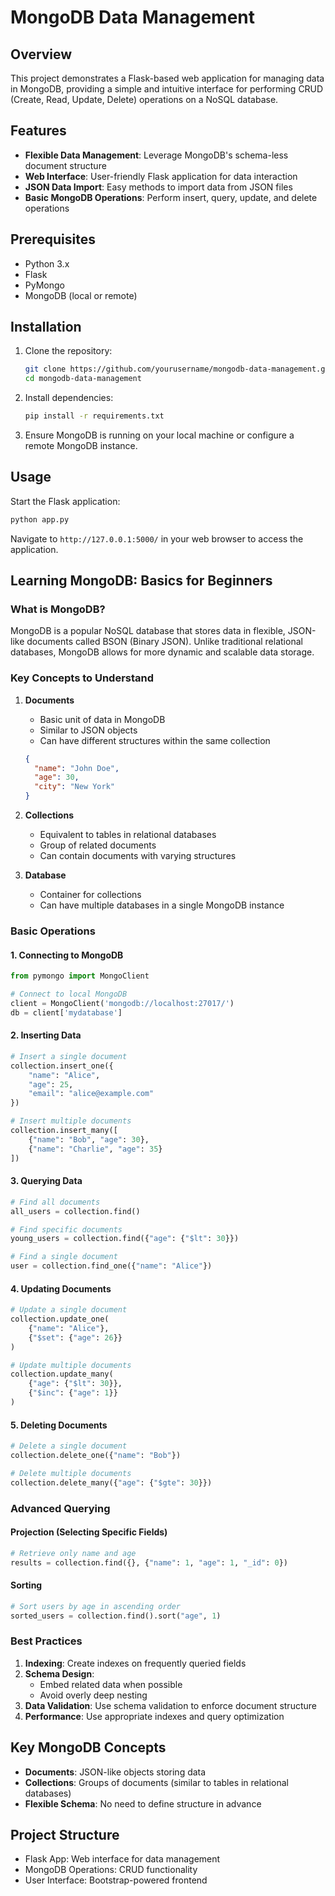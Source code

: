 # MongoDB Data Management

## Overview

This project demonstrates a Flask-based web application for managing data in MongoDB, providing a simple and intuitive interface for performing CRUD (Create, Read, Update, Delete) operations on a NoSQL database.

## Features

- **Flexible Data Management**: Leverage MongoDB's schema-less document structure
- **Web Interface**: User-friendly Flask application for data interaction
- **JSON Data Import**: Easy methods to import data from JSON files
- **Basic MongoDB Operations**: Perform insert, query, update, and delete operations

## Prerequisites

- Python 3.x
- Flask
- PyMongo
- MongoDB (local or remote)

## Installation

1. Clone the repository:
   ```bash
   git clone https://github.com/yourusername/mongodb-data-management.git
   cd mongodb-data-management
   ```

2. Install dependencies:
   ```bash
   pip install -r requirements.txt
   ```

3. Ensure MongoDB is running on your local machine or configure a remote MongoDB instance.

## Usage

Start the Flask application:
```bash
python app.py
```

Navigate to `http://127.0.0.1:5000/` in your web browser to access the application.

## Learning MongoDB: Basics for Beginners

### What is MongoDB?

MongoDB is a popular NoSQL database that stores data in flexible, JSON-like documents called BSON (Binary JSON). Unlike traditional relational databases, MongoDB allows for more dynamic and scalable data storage.

### Key Concepts to Understand

1. **Documents**
   - Basic unit of data in MongoDB
   - Similar to JSON objects
   - Can have different structures within the same collection
   ```json
   {
     "name": "John Doe",
     "age": 30,
     "city": "New York"
   }
   ```

2. **Collections**
   - Equivalent to tables in relational databases
   - Group of related documents
   - Can contain documents with varying structures

3. **Database**
   - Container for collections
   - Can have multiple databases in a single MongoDB instance

### Basic Operations

#### 1. Connecting to MongoDB
```python
from pymongo import MongoClient

# Connect to local MongoDB
client = MongoClient('mongodb://localhost:27017/')
db = client['mydatabase']
```

#### 2. Inserting Data
```python
# Insert a single document
collection.insert_one({
    "name": "Alice",
    "age": 25,
    "email": "alice@example.com"
})

# Insert multiple documents
collection.insert_many([
    {"name": "Bob", "age": 30},
    {"name": "Charlie", "age": 35}
])
```

#### 3. Querying Data
```python
# Find all documents
all_users = collection.find()

# Find specific documents
young_users = collection.find({"age": {"$lt": 30}})

# Find a single document
user = collection.find_one({"name": "Alice"})
```

#### 4. Updating Documents
```python
# Update a single document
collection.update_one(
    {"name": "Alice"},
    {"$set": {"age": 26}}
)

# Update multiple documents
collection.update_many(
    {"age": {"$lt": 30}},
    {"$inc": {"age": 1}}
)
```

#### 5. Deleting Documents
```python
# Delete a single document
collection.delete_one({"name": "Bob"})

# Delete multiple documents
collection.delete_many({"age": {"$gte": 30}})
```

### Advanced Querying

#### Projection (Selecting Specific Fields)
```python
# Retrieve only name and age
results = collection.find({}, {"name": 1, "age": 1, "_id": 0})
```

#### Sorting
```python
# Sort users by age in ascending order
sorted_users = collection.find().sort("age", 1)
```

### Best Practices

1. **Indexing**: Create indexes on frequently queried fields
2. **Schema Design**: 
   - Embed related data when possible
   - Avoid overly deep nesting
3. **Data Validation**: Use schema validation to enforce document structure
4. **Performance**: Use appropriate indexes and query optimization

## Key MongoDB Concepts

- **Documents**: JSON-like objects storing data
- **Collections**: Groups of documents (similar to tables in relational databases)
- **Flexible Schema**: No need to define structure in advance




## Project Structure

- Flask App: Web interface for data management
- MongoDB Operations: CRUD functionality
- User Interface: Bootstrap-powered frontend
